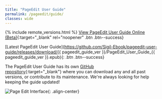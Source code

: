 ```yaml
---
title: "PageEdit User Guide"
permalink: /pageedit/guide/
classes: wide
---
```


{% include remote_versions.html %}
[View PageEdit User Guide Online (Beta)](https://sigil-ebook.com/pageedit-user-guide){:target="_blank" rel="noopener" .btn .btn--success}

[Latest PageEdit User Guide](https://github.com/Sigil-Ebook/pageedit-user-guide/releases/download/{{ pageedit_guide_ver }}/PageEdit_User_Guide_{{ pageedit_guide_ver }}.epub){: .btn .btn--success}

The PageEdit User Guide has its own [GitHub repository](https://github.com/Sigil-Ebook/pageedit-user-guide){:target="_blank"} where you can download any and all past versions, or contribute to its maintenance. We're always looking for help keeping the guide updated!

![Page Edit Interface](https://raw.githubusercontent.com/Sigil-Ebook/sigil-user-guide/master/src/OEBPS/Images/pageedit.png){: .align-center}
